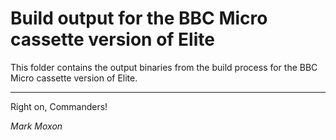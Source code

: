 # Build output for the BBC Micro cassette version of Elite

This folder contains the output binaries from the build process for the BBC Micro cassette version of Elite.

---

Right on, Commanders!

_Mark Moxon_